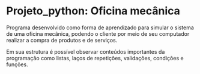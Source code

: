 # Projeto_python: Oficina mecânica
Programa desenvolvido como forma de aprendizado para simular o sistema de uma oficina mecânica, podendo o cliente por meio de seu computador realizar a compra de produtos e de serviços.

Em sua estrutura é possível observar conteúdos importantes da programação como listas, laços de repetições, validações, condições e funções.
